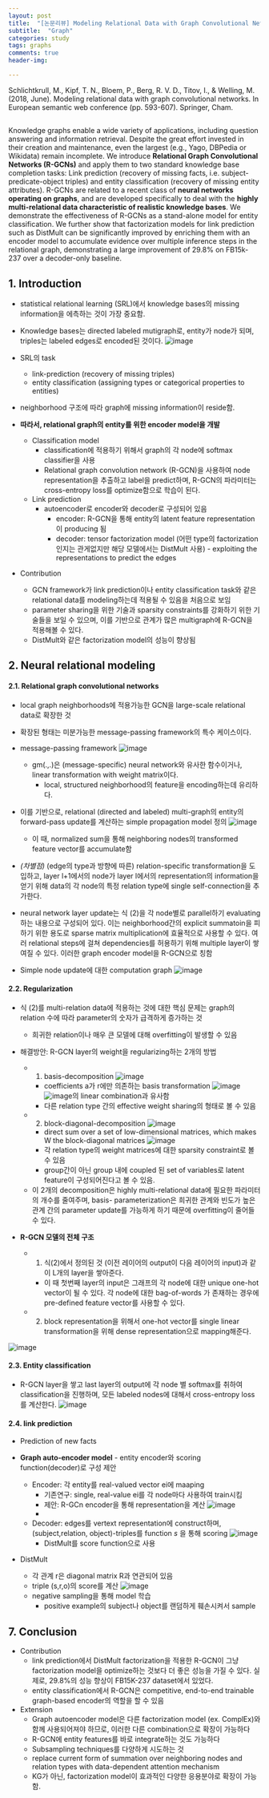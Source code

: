 ```yaml
---
layout: post
title:  "[논문리뷰] Modeling Relational Data with Graph Convolutional Networks "
subtitle:  "Graph"
categories: study
tags: graphs
comments: true
header-img:

---
```


Schlichtkrull, M., Kipf, T. N., Bloem, P., Berg, R. V. D., Titov, I., & Welling, M. (2018, June). Modeling relational data with graph convolutional networks. In European semantic web conference (pp. 593-607). Springer, Cham.

## 
Knowledge graphs enable a wide variety of applications, including question answering and information retrieval. Despite the great effort invested in their creation and maintenance, even the largest (e.g., Yago, DBPedia or Wikidata) remain incomplete. We introduce **Relational Graph Convolutional Networks (R-GCNs)** and apply them to two standard knowledge base completion tasks: Link prediction (recovery of missing facts, i.e. subject-predicate-object triples) and entity classification (recovery of missing entity attributes). R-GCNs are related to a recent class of **neural networks operating on graphs**, and are developed specifically to deal with the **highly multi-relational data characteristic of realistic knowledge bases**. We demonstrate the effectiveness of R-GCNs as a stand-alone model for entity classification. We further show that factorization models for link prediction such as DistMult can be significantly improved by enriching them with an encoder model to accumulate evidence over multiple inference steps in the relational graph, demonstrating a large improvement of 29.8% on FB15k-237 over a decoder-only baseline.

## 1. Introduction 
* statistical relational learning (SRL)에서 knowledge bases의 missing information을 에측하는 것이 가장 중요함. 
* Knowledge bases는 directed labeled mutigraph로, entity가 node가 되며, triples는 labeled edges로 encoded된 것이다. 
  ![image](https://user-images.githubusercontent.com/60350933/153741077-fe34a0fb-af73-44f8-adfc-2fb001e30dd6.png)

* SRL의 task
  * link-prediction (recovery of missing triples) 
  * entity classification (assigning types or categorical properties to entities)
* neighborhood 구조에 따라 graph에 missing information이 reside함. 
* **따라서, relational graph의 entity를 위한 encoder model을 개발** 
  * Classification model 
    * classification에 적용하기 위해서 graph의 각 node에 softmax classifier을 사용
    * Relational graph convolution network (R-GCN)을 사용하여 node representation을 추출하고 label을 predict하며, R-GCN의 파라미터는 cross-entropy loss를 optimize함으로 학습이 된다. 
  * Link prediction
    * autoencoder로 encoder와 decoder로 구성되어 있음
      * encoder: R-GCN을 통해 entity의 latent feature representation이 producing 됨
      * decoder: tensor factorization model (어떤 type의 factorization인지는 관게없지만 해당 모델에서는 DistMult 사용) - exploiting the representations to predict the edges 

* Contribution
  * GCN framework가 link prediction이나 entity classification task와 같은 relational data를 modeling하는데 적용될 수 있음을 처음으로 보임
  * parameter sharing을 위한 기술과 sparsity constraints를 강화하기 위한 기술들을 보일 수 있으며, 이를 기반으로 관계가 많은 multigraph에 R-GCN을 적용해볼 수 있다. 
  *  DistMult와 같은 factorization model의 성능이 향상됨

## 2. Neural relational modeling
#### 2.1. Relational graph convolutional networks
* local graph neighborhoods에 적용가능한 GCN을 large-scale relational data로 확장한 것
* 확장된 형태는 미분가능한 message-passing framework의 특수 케이스이다. 
* message-passing framework
  ![image](https://user-images.githubusercontent.com/60350933/153755832-d30d6289-bb8d-4c2c-9c04-40e946d78608.png)
  * gm(.,.)은 (message-specific) neural network와 유사한 함수이거나, linear transformation with weight matrix이다. 
    * local, structured neighborhood의 feature을 encoding하는데 유리하다. 
*  이를 기반으로, relational (directed and labeled) multi-graph의 entity의 forward-pass update를 계산하는 simple propagation model 정의
    ![image](https://user-images.githubusercontent.com/60350933/153756032-caace330-6490-46c5-ac52-ffb3e07dbf5f.png)
   * 이 때, normalized sum을 통해 neighboring nodes의 transformed feature vector를 accumulate함
  *  *(차별점)*  (edge의 type과 방향에 따른) relation-specific transformation을 도입하고, layer l+1에서의 node가 layer l에서의 representation의 information을 얻기 위해 data의 각 node의 특정 relation type에 single self-connection을 추가한다. 

* neural network layer update는 식 (2)을 각 node별로 parallel하기 evaluating하는 내용으로 구성되어 있다. 이는 neighborhood간의 explicit summatoin을 피하기 위한 용도로 sparse matrix multiplication에 효율적으로 사용할 수 있다. 여러 relational steps에 걸쳐 dependencies를 허용하기 위해 multiple layer이 쌓여질 수 있다. 이러한 graph encoder model을 R-GCN으로 칭함
* Simple node update에 대한 computation graph
  ![image](https://user-images.githubusercontent.com/60350933/153758520-42250d63-cb79-45c5-974e-007bdf594864.png)

#### 2.2. Regularization
* 식 (2)를 multi-relation data에 적용하는 것에 대한 핵심 문제는 graph의 relation 수에 따라 parameter의 숫자가 급격하게 증가하는 것
  * 희귀한 relation이나 매우 큰 모델에 대해 overfitting이 발생할 수 있음

* 해결방안: R-GCN layer의 weight을 regularizing하는 2개의 방법
  * 1) basis-decomposition
    ![image](https://user-images.githubusercontent.com/60350933/153758655-c5f3ffca-f6ad-4949-ac3b-53303ef76a67.png)
    * coefficients a가 r에만 의존하는 basis transformation ![image](https://user-images.githubusercontent.com/60350933/153758698-fd2cd854-58f1-429b-9dfc-ac35ae21c270.png) ![image](https://user-images.githubusercontent.com/60350933/153758708-f10239e8-25e4-4a89-85cb-a035900e5e2b.png)의 linear combination과 유사함
    * 다른 relation type 간의 effective weight sharing의 형태로 볼 수 있음
  * 2) block-diagonal-decomposition 
    ![image](https://user-images.githubusercontent.com/60350933/153758791-34ba4870-43b5-4ed2-8b8b-54c1f2387751.png)
    * direct sum over a set of low-dimensional matrices, which makes W the block-diagonal matrices
      ![image](https://user-images.githubusercontent.com/60350933/153758829-1a8563f1-a02c-4afc-9734-10895967dfb2.png)
    * 각 relation type의 weight matrices에 대한 sparsity constraint로 볼 수 있음
    * group간이 아닌 group 내에 coupled 된 set of variables로 latent feature이 구성되어진다고 볼 수 있음. 
  * 이 2개의 decomposition은 highly multi-relational data에 필요한 파라미터의 개수를 줄여주며, basis- parameterization은 희귀한 관계와 빈도가 높은 관계 간의 parameter update를 가능하게 하기 때문에 overfitting이 줄어들 수 있다. 

* **R-GCN 모델의 전체 구조**
  * 1) 식(2)에서 정의된 것 (이전 레이어의 output이 다음 레이어의 input)과 같이 L개의 layer을 쌓아준다. 
    * 이 때 첫번째 layer의 input은 그래프의 각 node에 대한 unique one-hot vector이 될 수 있다. 각 node에 대한 bag-of-words 가 존재하는 경우에 pre-defined feature vector를 사용할 수 있다. 
  * 2) block representation을 위해서 one-hot vector를 single linear transformation을 위해 dense representation으로 mapping해준다. 

![image](https://user-images.githubusercontent.com/60350933/153760319-0d18e8c5-0547-4d38-8f36-ca74045bf095.png)

#### 2.3. Entity classification
* R-GCN layer을 쌓고 last layer의 output에 각 node 별 softmax를 취하여 classification을 진행하며, 모든 labeled nodes에 대해서 cross-entropy loss를 계산한다. 
![image](https://user-images.githubusercontent.com/60350933/153759260-42e8785f-c098-4ffb-9e5f-a537e7559584.png)

#### 2.4. link prediction
* Prediction of new facts
* **Graph auto-encoder model** - entity encoder와 scoring function(decoder)로 구성 제안
  * Encoder: 각 entity를 real-valued vector ei에 maaping
    * 기존연구: single, real-value ei를 각 node마다 사용하여 train시킴
    * 제안: R-GCn encoder을 통해 representation을 계산
      ![image](https://user-images.githubusercontent.com/60350933/153760477-3c41d274-d8fb-4dad-b3bc-3f1a3736e08b.png)
    *  
  * Decoder: edges를 vertext representation에 construct하며, (subject,relation, object)-triples를 function *s* 을 통해 scoring
    ![image](https://user-images.githubusercontent.com/60350933/153760423-e9dc681e-8a89-4366-9196-d95f7bd19c72.png)
    * DistMult를 score function으로 사용

* DistMult
  * 각 관계 r은 diagonal matrix R과 연관되어 있음
  * triple (s,r,o)의 score를 계산
    ![image](https://user-images.githubusercontent.com/60350933/153760529-3628875d-03d5-42c4-bdc8-0bab010a95ad.png)
  * negative sampling을 통해 model 학습
    * positive example의 subject나 object를 랜덤하게 훼손시켜서 sample

## 7. Conclusion
* Contribution
  * link prediction에서 DistMult factorization을 적용한 R-GCN이 그냥 factorization model을 optimize하는 것보다 더 좋은 성능을 가질 수 있다. 실제로, 29.8%의 성능 향상이 FB15K-237 dataset에서 있었다. 
  * entity classification에서 R-GCN은 competitive, end-to-end trainable graph-based encoder의 역할을 할 수 있음
* Extension
  * Graph autoencoder model은 다른 factorization model (ex. ComplEx)와 함께 사용되어져야 하므로, 이러한 다른 combination으로 확장이 가능하다
  * R-GCN에 entity features를 바로 integrate하는 것도 가능하다
  * Subsampling techniques를 다양하게 시도하는 것
  * replace current form of summation over neighboring nodes and relation types with data-dependent attention mechanism
  * KG가 아닌, factorization model이 효과적인 다양한 응용분야로 확장이 가능함.  

